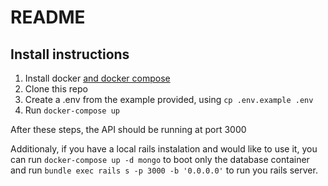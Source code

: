 # README

## Install instructions

1. Install docker [and docker compose](https://www.docker.com/get-started/)
2. Clone this repo
3. Create a .env from the example provided, using `cp .env.example .env`
4. Run `docker-compose up`

After these steps, the API should be running at port 3000

Additionaly, if you have a local rails instalation and would like to use it, you can run `docker-compose up -d mongo` to boot only the database container and run `bundle exec rails s -p 3000 -b '0.0.0.0'` to run you rails server.